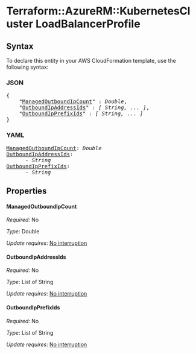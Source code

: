 # Terraform::AzureRM::KubernetesCluster LoadBalancerProfile

## Syntax

To declare this entity in your AWS CloudFormation template, use the following syntax:

### JSON

<pre>
{
    "<a href="#managedoutboundipcount" title="ManagedOutboundIpCount">ManagedOutboundIpCount</a>" : <i>Double</i>,
    "<a href="#outboundipaddressids" title="OutboundIpAddressIds">OutboundIpAddressIds</a>" : <i>[ String, ... ]</i>,
    "<a href="#outboundipprefixids" title="OutboundIpPrefixIds">OutboundIpPrefixIds</a>" : <i>[ String, ... ]</i>
}
</pre>

### YAML

<pre>
<a href="#managedoutboundipcount" title="ManagedOutboundIpCount">ManagedOutboundIpCount</a>: <i>Double</i>
<a href="#outboundipaddressids" title="OutboundIpAddressIds">OutboundIpAddressIds</a>: <i>
      - String</i>
<a href="#outboundipprefixids" title="OutboundIpPrefixIds">OutboundIpPrefixIds</a>: <i>
      - String</i>
</pre>

## Properties

#### ManagedOutboundIpCount

_Required_: No

_Type_: Double

_Update requires_: [No interruption](https://docs.aws.amazon.com/AWSCloudFormation/latest/UserGuide/using-cfn-updating-stacks-update-behaviors.html#update-no-interrupt)

#### OutboundIpAddressIds

_Required_: No

_Type_: List of String

_Update requires_: [No interruption](https://docs.aws.amazon.com/AWSCloudFormation/latest/UserGuide/using-cfn-updating-stacks-update-behaviors.html#update-no-interrupt)

#### OutboundIpPrefixIds

_Required_: No

_Type_: List of String

_Update requires_: [No interruption](https://docs.aws.amazon.com/AWSCloudFormation/latest/UserGuide/using-cfn-updating-stacks-update-behaviors.html#update-no-interrupt)

